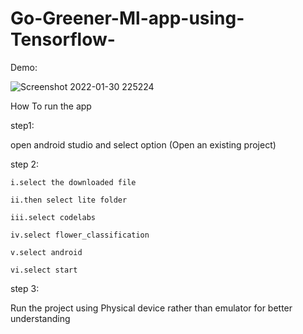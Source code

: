 # Go-Greener-Ml-app-using-Tensorflow-

Demo:

![Screenshot 2022-01-30 225224](https://user-images.githubusercontent.com/61627644/151709047-3373546a-c1bf-4317-996d-ceca63cd3dc9.png)





How To run the app

step1:

open android studio and select option (Open an existing project)

step 2:

    i.select the downloaded file
    
    ii.then select lite folder
    
    iii.select codelabs
    
    iv.select flower_classification
    
    v.select android
    
    vi.select start

step 3:

Run the project using Physical device rather than emulator for better understanding

